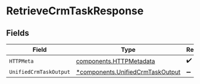 # RetrieveCrmTaskResponse


## Fields

| Field                                                                               | Type                                                                                | Required                                                                            | Description                                                                         |
| ----------------------------------------------------------------------------------- | ----------------------------------------------------------------------------------- | ----------------------------------------------------------------------------------- | ----------------------------------------------------------------------------------- |
| `HTTPMeta`                                                                          | [components.HTTPMetadata](../../models/components/httpmetadata.md)                  | :heavy_check_mark:                                                                  | N/A                                                                                 |
| `UnifiedCrmTaskOutput`                                                              | [*components.UnifiedCrmTaskOutput](../../models/components/unifiedcrmtaskoutput.md) | :heavy_minus_sign:                                                                  | N/A                                                                                 |